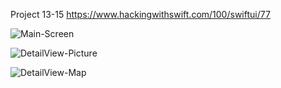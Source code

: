 Project 13-15 https://www.hackingwithswift.com/100/swiftui/77

![Main-Screen](https://github.com/brusherr/iMeet-Day-77/assets/83429507/b33d84e4-580a-4be5-8613-f71dac6c4a9e)

![DetailView-Picture](https://github.com/brusherr/iMeet-Day-77/assets/83429507/6f3e353e-6909-405e-9e9b-fad2f8becb5e)

![DetailView-Map](https://github.com/brusherr/iMeet-Day-77/assets/83429507/569bcde8-7706-4ed9-a816-d8eabe4691cd)
